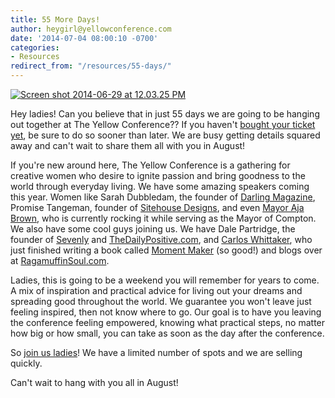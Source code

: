 ```yaml
---
title: 55 More Days!
author: heygirl@yellowconference.com
date: '2014-07-04 08:00:10 -0700'
categories:
- Resources
redirect_from: "/resources/55-days/"
---
```


[![Screen shot 2014-06-29 at 12.03.25 PM](https://yellow-blog-images.imgix.net/2014/06/Screen-shot-2014-06-29-at-12.03.25-PM.png)](https://yellow-blog-images.imgix.net/2014/06/Screen-shot-2014-06-29-at-12.03.25-PM.png)

Hey ladies! Can you believe that in just 55 days we are going to be hanging out together at The Yellow Conference?? If you haven't [bought your ticket yet](https://ti.to/yellowconference/the-yellow-conference), be sure to do so sooner than later. We are busy getting details squared away and can't wait to share them all with you in August!

If you're new around here, The Yellow Conference is a gathering for creative women who desire to ignite passion and bring goodness to the world through everyday living. We have some amazing speakers coming this year. Women like Sarah Dubbledam, the founder of [Darling Magazine](http://darlingmagazine.org/), Promise Tangeman, founder of [Sitehouse Designs](http://sitehousedesigns.com/), and even [Mayor Aja Brown](https://twitter.com/AjaLBrown), who is currently rocking it while serving as the Mayor of Compton. We also have some cool guys joining us. We have Dale Partridge, the founder of [Sevenly](http://www.sevenly.org/) and [TheDailyPositive.com](http://dalepartridge.com/), and [Carlos Whittaker](https://twitter.com/loswhit), who just finished writing a book called [Moment Maker](http://www.amazon.com/Moment-Maker-Live-Your-Life/dp/0310337976) (so good!) and blogs over at [RagamuffinSoul.com](http://ragamuffinsoul.com/).

Ladies, this is going to be a weekend you will remember for years to come. A mix of inspiration and practical advice for living out your dreams and spreading good throughout the world. We guarantee you won't leave just feeling inspired, then not know where to go. Our goal is to have you leaving the conference feeling empowered, knowing what practical steps, no matter how big or how small, you can take as soon as the day after the conference.

So [join us ladies](https://ti.to/yellowconference/the-yellow-conference)! We have a limited number of spots and we are selling quickly.

Can't wait to hang with you all in August!
